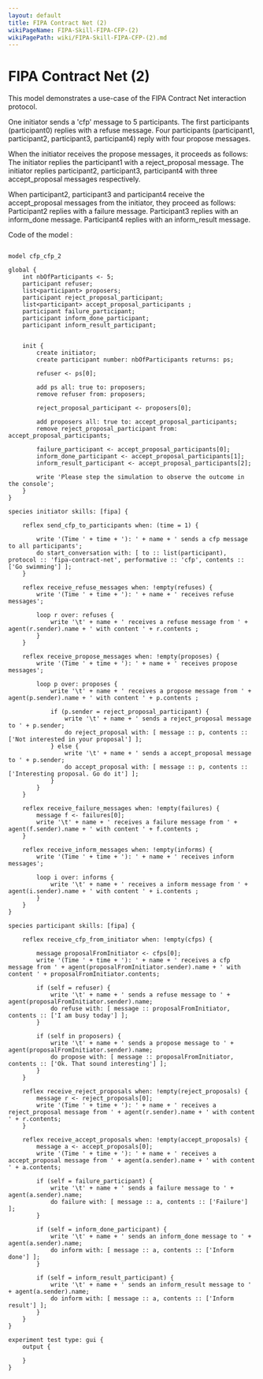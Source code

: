 ```yaml
---
layout: default
title: FIPA Contract Net (2)
wikiPageName: FIPA-Skill-FIPA-CFP-(2)
wikiPagePath: wiki/FIPA-Skill-FIPA-CFP-(2).md
---
```


[//]: # (keyword|operator_in)
[//]: # (keyword|statement_remove)
[//]: # (keyword|skill_fipa)
[//]: # (keyword|type_message)
[//]: # (keyword|concept_fipa)
# FIPA Contract Net (2)


This model demonstrates a use-case of the FIPA Contract Net interaction protocol. 

One initiator sends a 'cfp' message to 5 participants.
The first participants (participant0) replies with a refuse message.
Four participants (participant1, participant2, participant3, participant4) reply with four propose messages.

When the initiator receives the propose messages, it proceeds as follows:
The initiator replies the participant1 with a reject_proposal message.
The initiator replies participant2, participant3, participant4 with three accept_proposal messages respectively.

When participant2, participant3 and participant4 receive the accept_proposal messages from the initiator, they proceed as follows:
Participant2 replies with a failure message.
Participant3 replies with an inform_done message.
Participant4 replies with an inform_result message.


Code of the model : 

```

model cfp_cfp_2

global {
	int nbOfParticipants <- 5;
	participant refuser;
	list<participant> proposers;
	participant reject_proposal_participant;
	list<participant> accept_proposal_participants ;
	participant failure_participant;
	participant inform_done_participant;
	participant inform_result_participant;
	
	
	init {
		create initiator;
		create participant number: nbOfParticipants returns: ps;
		
		refuser <- ps[0];
		
		add ps all: true to: proposers;
		remove refuser from: proposers;
		
		reject_proposal_participant <- proposers[0];
		
		add proposers all: true to: accept_proposal_participants;
		remove reject_proposal_participant from: accept_proposal_participants;
		
		failure_participant <- accept_proposal_participants[0];
		inform_done_participant <- accept_proposal_participants[1];
		inform_result_participant <- accept_proposal_participants[2];
		
		write 'Please step the simulation to observe the outcome in the console';
	}
}

species initiator skills: [fipa] {
	
	reflex send_cfp_to_participants when: (time = 1) {
		
		write '(Time ' + time + '): ' + name + ' sends a cfp message to all participants';
		do start_conversation with: [ to :: list(participant), protocol :: 'fipa-contract-net', performative :: 'cfp', contents :: ['Go swimming'] ];
	}
	
	reflex receive_refuse_messages when: !empty(refuses) {
		write '(Time ' + time + '): ' + name + ' receives refuse messages';
		
		loop r over: refuses {
			write '\t' + name + ' receives a refuse message from ' + agent(r.sender).name + ' with content ' + r.contents ;
		}
	}
	
	reflex receive_propose_messages when: !empty(proposes) {
		write '(Time ' + time + '): ' + name + ' receives propose messages';
		
		loop p over: proposes {
			write '\t' + name + ' receives a propose message from ' + agent(p.sender).name + ' with content ' + p.contents ;
			
			if (p.sender = reject_proposal_participant) {
				write '\t' + name + ' sends a reject_proposal message to ' + p.sender;
				do reject_proposal with: [ message :: p, contents :: ['Not interested in your proposal'] ];
			} else {
				write '\t' + name + ' sends a accept_proposal message to ' + p.sender;
				do accept_proposal with: [ message :: p, contents :: ['Interesting proposal. Go do it'] ];
			}
		}
	}
	
	reflex receive_failure_messages when: !empty(failures) {
		message f <- failures[0];
		write '\t' + name + ' receives a failure message from ' + agent(f.sender).name + ' with content ' + f.contents ;
	}
	
	reflex receive_inform_messages when: !empty(informs) {
		write '(Time ' + time + '): ' + name + ' receives inform messages';
		
		loop i over: informs {
			write '\t' + name + ' receives a inform message from ' + agent(i.sender).name + ' with content ' + i.contents ;
		}
	}
}

species participant skills: [fipa] {
	
	reflex receive_cfp_from_initiator when: !empty(cfps) {
		
		message proposalFromInitiator <- cfps[0];
		write '(Time ' + time + '): ' + name + ' receives a cfp message from ' + agent(proposalFromInitiator.sender).name + ' with content ' + proposalFromInitiator.contents;
		
		if (self = refuser) {
			write '\t' + name + ' sends a refuse message to ' + agent(proposalFromInitiator.sender).name;
			do refuse with: [ message :: proposalFromInitiator, contents :: ['I am busy today'] ];
		}
		
		if (self in proposers) {
			write '\t' + name + ' sends a propose message to ' + agent(proposalFromInitiator.sender).name;
			do propose with: [ message :: proposalFromInitiator, contents :: ['Ok. That sound interesting'] ];
		}
	}
	
	reflex receive_reject_proposals when: !empty(reject_proposals) {
		message r <- reject_proposals[0];
		write '(Time ' + time + '): ' + name + ' receives a reject_proposal message from ' + agent(r.sender).name + ' with content ' + r.contents;
	}
	
	reflex receive_accept_proposals when: !empty(accept_proposals) {
		message a <- accept_proposals[0];
		write '(Time ' + time + '): ' + name + ' receives a accept_proposal message from ' + agent(a.sender).name + ' with content ' + a.contents;
		
		if (self = failure_participant) {
			write '\t' + name + ' sends a failure message to ' + agent(a.sender).name;
			do failure with: [ message :: a, contents :: ['Failure'] ];
		}
		
		if (self = inform_done_participant) {
			write '\t' + name + ' sends an inform_done message to ' + agent(a.sender).name;
			do inform with: [ message :: a, contents :: ['Inform done'] ];
		}
		
		if (self = inform_result_participant) {
			write '\t' + name + ' sends an inform_result message to ' + agent(a.sender).name;
			do inform with: [ message :: a, contents :: ['Inform result'] ];
		}
	}
}

experiment test type: gui {
	output {
		
	}
}
```
